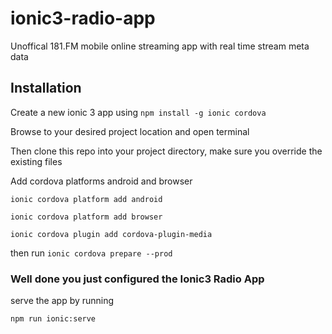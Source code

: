 # ionic3-radio-app
Unoffical 181.FM mobile online streaming app with real time stream meta data

## Installation
Create a new ionic 3 app using
``` npm install -g ionic cordova ```

Browse to your desired project location and open terminal

Then clone this repo into your project directory, make sure you override the existing files

 
Add cordova platforms android and browser

```ionic cordova platform add android```

```ionic cordova platform add browser```

```ionic cordova plugin add cordova-plugin-media```

then run
```ionic cordova prepare --prod```
### Well done you just configured the Ionic3 Radio App

serve the app by running

``` npm run ionic:serve ```
